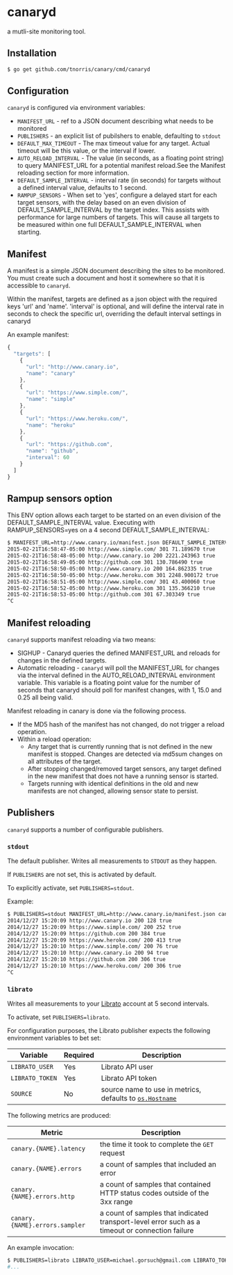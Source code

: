 canaryd
======

a mutli-site monitoring tool.

## Installation

```sh
$ go get github.com/tnorris/canary/cmd/canaryd
```

## Configuration

`canaryd` is configured via environment variables:

* `MANIFEST_URL` - ref to a JSON document describing what needs to be monitored
* `PUBLISHERS` - an explicit list of pubilshers to enable, defaulting to `stdout`
* `DEFAULT_MAX_TIMEOUT` - The max timeout value for any target. Actual timeout will be this value, or the interval if lower.
* `AUTO_RELOAD_INTERVAL` - The value (in seconds, as a floating point string) to query MANIFEST_URL for a potential manifest reload.See the Manifest reloading section for more information.
* `DEFAULT_SAMPLE_INTERVAL` - interval rate (in seconds) for targets without a defined interval value, defaults to 1 second.
* `RAMPUP_SENSORS` - When set to 'yes', configure a delayed start for each target sensors, with the delay based on an even division of DEFAULT_SAMPLE_INTERVAL by the target index. This assists with performance for large numbers of targets. This will cause all targets to be measured within one full DEFAULT_SAMPLE_INTERVAL when starting.

## Manifest

A manifest is a simple JSON document describing the sites to be monitored.  You must create such a document and host it somewhere so that it is accessible to `canaryd`.

Within the manifest, targets are defined as a json object with the required keys 'url' and 'name'. 'interval' is optional, and will define the interval rate in seconds to check the specific url, overriding the default interval settings in canaryd

An example manifest:

```js
{
  "targets": [
    {
      "url": "http://www.canary.io",
      "name": "canary"
    },
    {
      "url": "https://www.simple.com/",
      "name": "simple"
    },
    {
      "url": "https://www.heroku.com/",
      "name": "heroku"
    },
    {
      "url": "https://github.com",
      "name": "github",
      "interval": 60
    }
  ]
}
```

## Rampup sensors option

This ENV option allows each target to be started on an even division of the DEFAULT_SAMPLE_INTERVAL value. Executing with RAMPUP_SENSORS=yes on
a 4 second DEFAULT_SAMPLE_INTERVAL:

```sh
$ MANIFEST_URL=http://www.canary.io/manifest.json DEFAULT_SAMPLE_INTERVAL=4 RAMPUP_SENSORS=yes ./canaryd
2015-02-21T16:58:47-05:00 http://www.simple.com/ 301 71.189670 true
2015-02-21T16:58:48-05:00 http://www.canary.io 200 2221.243963 true
2015-02-21T16:58:49-05:00 http://github.com 301 130.786490 true
2015-02-21T16:58:50-05:00 http://www.canary.io 200 164.862335 true
2015-02-21T16:58:50-05:00 http://www.heroku.com 301 2248.900172 true
2015-02-21T16:58:51-05:00 http://www.simple.com/ 301 43.400060 true
2015-02-21T16:58:52-05:00 http://www.heroku.com 301 135.366210 true
2015-02-21T16:58:53-05:00 http://github.com 301 67.303349 true
^C
```

## Manifest reloading

`canaryd` supports manifest reloading via two means:

- SIGHUP - Canaryd queries the defined MANIFEST_URL and reloads for changes in the defined targets.
- Automatic reloading - `canaryd` will poll the MANIFEST_URL for changes via the interval defined in the AUTO_RELOAD_INTERVAL environment variable. This variable is a floating point value for the number of seconds that canaryd should poll for manifest changes, with 1, 15.0 and 0.25 all being valid. 

Manifest reloading in canary is done via the following process.
- If the MD5 hash of the manifest has not changed, do not trigger a reload operation.
- Within a reload operation:
    - Any target that is currently running that is not defined in the new manifest is stopped. Changes are detected via md5sum changes on all attributes of the target.
    - After stopping changed/removed target sensors, any target defined in the new manifest that does not have a running sensor is started.
    - Targets running with identical definitions in the old and new manifests are not changed, allowing sensor state to persist.

## Publishers

`canaryd` supports a number of configurable publishers.

### `stdout`

The default publisher.  Writes all measurements to `STDOUT` as they happen.

If `PUBLISHERS` are not set, this is activated by default.

To explicitly activate, set `PUBLISHERS=stdout`.

Example:

```sh
$ PUBLISHERS=stdout MANIFEST_URL=http://www.canary.io/manifest.json canaryd
2014/12/27 15:20:09 http://www.canary.io 200 128 true
2014/12/27 15:20:09 https://www.simple.com/ 200 252 true
2014/12/27 15:20:09 https://github.com 200 384 true
2014/12/27 15:20:09 https://www.heroku.com/ 200 413 true
2014/12/27 15:20:10 https://www.simple.com/ 200 76 true
2014/12/27 15:20:10 http://www.canary.io 200 94 true
2014/12/27 15:20:10 https://github.com 200 306 true
2014/12/27 15:20:10 https://www.heroku.com/ 200 306 true
^C
```

### `librato`

Writes all measurements to your [Librato](https://www.librato.com/) account at 5 second intervals.

To activate, set `PUBLISHERS=librato`.

For configuration purposes, the Librato publisher expects the following environment variables to bet set:

| Variable | Required | Description |
| -------- | -------- | ----------- |
| `LIBRATO_USER` | Yes | Librato API user |
| `LIBRATO_TOKEN` | Yes | Librato API token |
| `SOURCE` | No | source name to use in metrics, defaults to [`os.Hostname`](http://golang.org/pkg/os/#Hostname) |

The following metrics are produced:

| Metric | Description |
| ------ | ----------- |
| `canary.{NAME}.latency` | the time it took to complete the `GET` request |
| `canary.{NAME}.errors` | a count of samples that included an error |
| `canary.{NAME}.errors.http` | a count of samples that contained HTTP status codes outside of the 3xx range |
| `canary.{NAME}.errors.sampler` | a count of samples that indicated transport-level error such as a timeout or connection failure |

An example invocation:

```sh
$ PUBLISHERS=librato LIBRATO_USER=michael.gorsuch@gmail.com LIBRATO_TOKEN=REDACTED MANIFEST_URL=http://www.canary.io/manifest.json canaryd
#...
```
